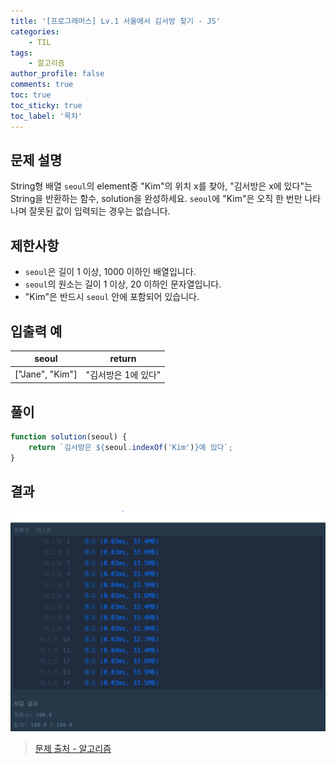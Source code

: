 ```yaml
---
title: '[프로그래머스] Lv.1 서울에서 김서방 찾기 - JS'
categories:
    - TIL
tags:
    - 알고리즘
author_profile: false
comments: true
toc: true
toc_sticky: true
toc_label: '목차'
---
```


## 문제 설명

String형 배열 `seoul`의 element중 "Kim"의 위치 x를 찾아, "김서방은 x에 있다"는 String을 반환하는 함수, solution을 완성하세요. `seoul`에 "Kim"은 오직 한 번만 나타나며 잘못된 값이 입력되는 경우는 없습니다.

## 제한사항

-   `seoul`은 길이 1 이상, 1000 이하인 배열입니다.
-   `seoul`의 원소는 길이 1 이상, 20 이하인 문자열입니다.
-   "Kim"은 반드시 `seoul` 안에 포함되어 있습니다.

## 입출력 예

| seoul           | return              |
| --------------- | ------------------- |
| ["Jane", "Kim"] | "김서방은 1에 있다" |

## 풀이

```javascript
function solution(seoul) {
    return `김서방은 ${seoul.indexOf('Kim')}에 있다`;
}
```

## 결과

![result](/assets/images/2023/08/21/algorithm-15-result.png)

> [문제 출처 - 알고리즘](https://school.programmers.co.kr/learn/courses/30/lessons/12919)
